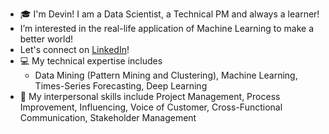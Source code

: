 -  :mortar_board:  I'm Devin! I am a Data Scientist, a Technical PM and always a learner!
-  I’m interested in the real-life application of Machine Learning to make a better world! 
-  Let's connect on [LinkedIn](https://www.linkedin.com/in/difangu/)!
-  :computer: My  technical expertise includes 
    -   Data Mining (Pattern Mining and Clustering), Machine Learning, Times-Series Forecasting, Deep Learning 
-  :speech_balloon:	 My interpersonal skills include Project Management, Process Improvement, Influencing, Voice of Customer, Cross-Functional Communication, Stakeholder Management 
